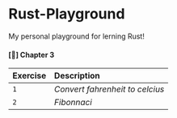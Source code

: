 # Rust-Playground
My personal playground for lerning Rust!

#### [🏓] Chapter 3



| Exercise   | Description       |
| :---------- | :--------- | 
| `1` | *Convert fahrenheit to celcius* | 
| `2` | *Fibonnaci* | 
